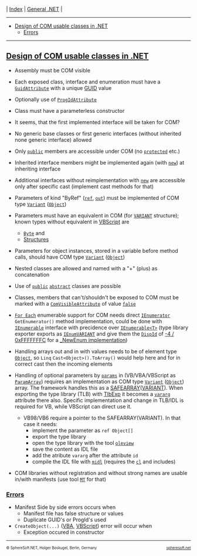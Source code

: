 | [Index](../index.md) | [General .NET](../General.NET.md) |

<hr style="height: 1px" />

<!-- TOC (needs manual creation and ID linkage in headers!) -->
- [Design of COM usable classes in .NET](#design-of-com-usable-classes-in-net)
  - [Errors](#errors)

<hr style="height: 1px" />

## [Design of COM usable classes in .NET](#)

- Assembly must be COM visible
- Each exposed class, interface and enumeration must have a [`GuidAttribute`](https://learn.microsoft.com/en-us/dotnet/api/system.runtime.interopservices.guidattribute)
  with a unique [GUID](https://learn.microsoft.com/en-us/dotnet/api/system.guid) value
- Optionally use of [`ProgIdAttribute`](https://learn.microsoft.com/en-us/dotnet/api/system.runtime.interopservices.progidattribute)
- Class must have a parameterless constructor
- It seems, that the first implemented interface will be taken for COM?
- No generic base classes or first generic interfaces (without inherited none generic interface) allowed
- Only [`public`](https://learn.microsoft.com/en-us/dotnet/csharp/language-reference/keywords/public)
  members are accessible under COM (no [`protected`](https://learn.microsoft.com/en-us/dotnet/csharp/language-reference/keywords/protected) etc.)
- Inherited interface members might be implemented again (with [`new`](https://learn.microsoft.com/en-us/dotnet/csharp/language-reference/keywords/new-modifier))
  at inheriting interface
- Additional interfaces without reimplementation with [`new`](https://learn.microsoft.com/en-us/dotnet/csharp/language-reference/keywords/new-modifier)
  are accessible only after specific cast (implement cast methods for that)
- Parameters of kind "ByRef" ([`ref`](https://learn.microsoft.com/en-us/dotnet/csharp/language-reference/keywords/ref),
  [`out`](https://learn.microsoft.com/en-us/dotnet/csharp/language-reference/keywords/out))
  must be implemented of COM type [`Variant`](https://learn.microsoft.com/en-us/office/vba/language/reference/user-interface-help/variant-data-type)
  ([`Object`](https://learn.microsoft.com/en-us/dotnet/api/system.object))
- Parameters must have an equivalent in COM (for [`VARIANT`](https://learn.microsoft.com/en-us/windows/win32/api/oaidl/ns-oaidl-variant) structure);
  known types without equivalent in [VBScript](https://learn.microsoft.com/en-us/windows/win32/lwef/using-vbscript) are
  - [`Byte`](https://learn.microsoft.com/en-us/dotnet/api/system.byte) and
  - [Structures](https://learn.microsoft.com/en-us/dotnet/csharp/language-reference/builtin-types/struct)
- Parameters for object instances, stored in a variable before method calls, should have COM type
  [`Variant`](https://learn.microsoft.com/en-us/office/vba/language/reference/user-interface-help/variant-data-type)
  ([`Object`](https://learn.microsoft.com/en-us/dotnet/api/system.object))
- Nested classes are allowed and named with a "+" (plus) as concatenation
- Use of [`public`](https://learn.microsoft.com/en-us/dotnet/csharp/language-reference/keywords/public)
  [`abstract`](https://learn.microsoft.com/en-us/dotnet/csharp/language-reference/keywords/abstract)
  classes are possible
- Classes, members that can't/shouldn't be exposed to COM must be marked with a
  [`ComVisibleAttribute`](https://learn.microsoft.com/en-us/dotnet/api/system.runtime.interopservices.comvisibleattribute)
  of value [`false`](https://learn.microsoft.com/en-us/dotnet/api/system.boolean)
- [`For Each`](https://learn.microsoft.com/en-us/office/vba/language/reference/user-interface-help/for-eachnext-statement)
  enumerable support for COM needs direct [`IEnumerator`](https://learn.microsoft.com/en-us/dotnet/api/system.collections.ienumerator)
  `GetEnumerator()` method implementation, could be done with [`IEnumerable`](https://learn.microsoft.com/en-us/dotnet/api/system.collections.ienumerable)
  interface with precidence over [`IEnumerable<T>`](https://learn.microsoft.com/en-us/dotnet/api/system.collections.generic.ienumerable-1)
  (type library exporter exports as [`IEnumVARIANT`](https://learn.microsoft.com/en-us/windows/win32/api/oaidl/nn-oaidl-ienumvariant)
  and give them the [`DispId`](https://learn.microsoft.com/en-us/dotnet/api/system.runtime.interopservices.dispidattribute)
  of [-4 / 0xFFFFFFFC](https://learn.microsoft.com/en-us/previous-versions/windows/desktop/automat/dispid-constants)
  for a [_NewEnum implementation](https://learn.microsoft.com/en-us/office/vba/language/concepts/getting-started/using-for-eachnext-statements))
- Handling arrays out and in with values needs to be of element type [`Object`](https://learn.microsoft.com/en-us/dotnet/api/system.object),
  so `Linq` `Cast<Object>().ToArray()` would help here and for in correct cast then the incoming elements
- Handling of optional parameters by [`params`](https://learn.microsoft.com/en-us/dotnet/csharp/language-reference/keywords/params)
  in (VB/VBA/VBScript as [`ParamArray`]()) requires an implementation as COM type [`Variant`](https://learn.microsoft.com/en-us/office/vba/language/reference/user-interface-help/variant-data-type)
  ([`Object`](https://learn.microsoft.com/en-us/dotnet/api/system.object)) array.
  The framework handles this as a [SAFEARRAY](https://learn.microsoft.com/en-us/windows/win32/api/oaidl/ns-oaidl-safearray)([VARIANT](https://learn.microsoft.com/en-us/windows/win32/api/oaidl/ns-oaidl-variant)).
  When exporting the type library (TLB) with [TlbExp](https://learn.microsoft.com/en-us/dotnet/framework/tools/tlbexp-exe-type-library-exporter)
  it becomes a [`vararg`](https://learn.microsoft.com/en-us/windows/win32/midl/vararg) attribute there also.
  Specific implementation and change in TLB/IDL is required for VB, while VBScript can direct use it.

  - VB98/VB6 require a pointer to the SAFEARRAY(VARIANT). In that case it needs:
    - implement the parameter as `ref Object[]`
    - export the type library
    - open the type library with the tool [`oleview`](https://learn.microsoft.com/en-us/windows/win32/com/ole-com-object-viewer)
    - save the content as IDL file
    - add the atribute `vararg` after the attribute `id`
    - compile the IDL file with [`midl`](https://learn.microsoft.com/en-us/windows/win32/com/midl-compiler)
      (requires the [`cl`](https://learn.microsoft.com/en-us/cpp/build/reference/compiler-options) and includes)
  

- COM libraries without registration and without strong names are usable in/with manifests
  (use tool [`MT`](https://learn.microsoft.com/en-us/windows/win32/sbscs/mt-exe) for that)



### [Errors](#)

- Manifest Side by side errors occurs when
  - Manifest file has false structure or values
  - Duplicate GUID's or ProgId's used
- `CreateObject(...)` ([VBA](https://learn.microsoft.com/en-us/office/vba/language/reference/user-interface-help/createobject-function),
  [VBScript](https://learn.microsoft.com/en-us/previous-versions//xzysf6hc(v=vs.85))) error will occur when
  - Exception occured in constructor



<!-- FOOTER -->
<hr style="height: 1px" />
<span style="font-size: 0.7em">© SphereSoft.NET, Holger Boskugel, Berlin, Germany</span>
<a href="http://spheresoft.net" style="font-size: 0.7em; float: right">spheresoft.net</a>
